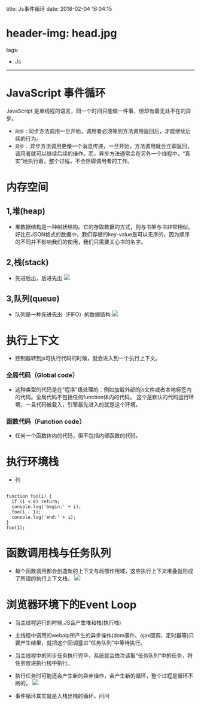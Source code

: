 title: Js事件循环
date: 2018-02-04 16:04:15
# header-img: head.jpg
tags:
  - Js
---

# JavaScript 事件循环

JavaScript 是单线程的语言，同一个时间只能做一件事，但却有着无处不在的异步。

- `同步：`同步方法调用一旦开始，调用者必须等到方法调用返回后，才能继续后续的行为。
- `异步：` 异步方法调用更像一个消息传递，一旦开始，方法调用就会立即返回，调用者就可以继续后续的操作。而，异步方法通常会在另外一个线程中，“真实”地执行着。整个过程，不会阻碍调用者的工作。
# 内存空间
## 1,堆(heap)
- 堆数据结构是一种树状结构。它的存取数据的方式，则与书架与书非常相似。好比在JSON格式的数据中，我们存储的key-value是可以无序的，因为顺序的不同并不影响我们的使用，我们只需要关心书的名字。
## 2,栈(stack)
- 先进后出，后进先出
![](http://p4.cdn.img9.top/ipfs/QmWhxEh4X4vcZkxYgzHT93aogtuKpwKrX7cL4zLNfVDK41?4.png)
## 3,队列(queue)
- 队列是一种先进先出（FIFO）的数据结构
![](http://upload-images.jianshu.io/upload_images/599584-7ca4b641daf48c57.png?imageMogr2/auto-orient/strip%7CimageView2/2/w/1240)

# 执行上下文
- 控制器转到js可执行代码的时候，就会进入到一个执行上下文。
### 全局代码（Global code）
- 这种类型的代码是在"程序"级处理的：例如加载外部的js文件或者本地<script></script>标签内的代码。全局代码不包括任何function体内的代码。 这个是默认的代码运行环境，一旦代码被载入，引擎最先进入的就是这个环境。
### 函数代码（Function code）
- 任何一个函数体内的代码，但不包括内部函数的代码。

# 执行环境栈

- 列
```

function foo(i) {
  if (i < 0) return;
  console.log('begin:' + i);
  foo(i - 1);
  console.log('end:' + i);
}
foo(1);

```

# 函数调用栈与任务队列
- 每个函数调用都会创造新的上下文与局部作用域，这些执行上下文堆叠就形成了所谓的执行上下文栈。
![](http://upload-images.jianshu.io/upload_images/599584-58d31e5b80737ca0.png?imageMogr2/auto-orient/strip%7CimageView2/2/w/1240)

# 浏览器环境下的Event Loop
- 当主线程运行的时候,JS会产生堆和栈(执行栈)
- 主线程中调用的webaip所产生的异步操作(dom事件、ajax回调、定时器等)只要产生结果，就把这个回调塞进“任务队列”中等待执行。
- 当主线程中的同步任务执行完毕，系统就会依次读取“任务队列”中的任务，将任务放进执行栈中执行。
- 执行任务时可能还会产生新的异步操作，会产生新的循环，整个过程是循环不断的。
![](https://user-gold-cdn.xitu.io/2018/3/18/162385d14ae83726?imageView2/0/w/1280/h/960/format/webp/ignore-error/1)

- 事件循环其实就是入栈出栈的循环。问问